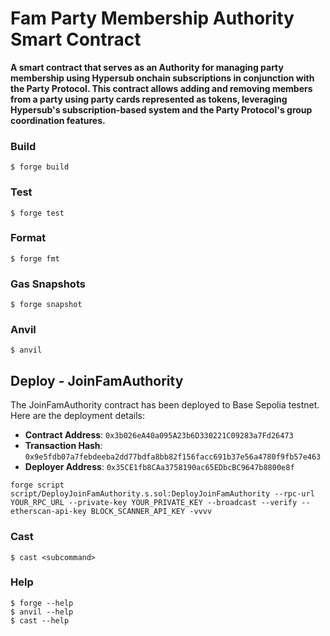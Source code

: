 # Fam Party Membership Authority Smart Contract

**A smart contract that serves as an Authority for managing party membership using Hypersub onchain subscriptions in conjunction with the Party Protocol. This contract allows adding and removing members from a party using party cards represented as tokens, leveraging Hypersub's subscription-based system and the Party Protocol's group coordination features.**

### Build

```shell
$ forge build
```

### Test

```shell
$ forge test
```

### Format

```shell
$ forge fmt
```

### Gas Snapshots

```shell
$ forge snapshot
```

### Anvil

```shell
$ anvil
```

## Deploy - JoinFamAuthority

The JoinFamAuthority contract has been deployed to Base Sepolia testnet. Here are the deployment details:

- **Contract Address**: `0x3b026eA40a095A23b6D330221C09283a7Fd26473`
- **Transaction Hash**: `0x9e5fdb07a7febdeeba2dd77bdfa8bb82f156facc691b37e56a4780f9fb57e463`
- **Deployer Address**: `0x35CE1fb8CAa3758190ac65EDbcBC9647b8800e8f`

```
forge script script/DeployJoinFamAuthority.s.sol:DeployJoinFamAuthority --rpc-url YOUR_RPC_URL --private-key YOUR_PRIVATE_KEY --broadcast --verify --etherscan-api-key BLOCK_SCANNER_API_KEY -vvvv
```

### Cast

```shell
$ cast <subcommand>
```

### Help

```shell
$ forge --help
$ anvil --help
$ cast --help
```
